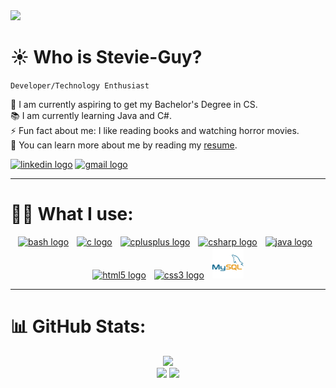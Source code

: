 <img src = "https://github.com/user-attachments/assets/bc46c5e3-6655-4365-914a-72e0f78a6d49"> 

# ☀ Who is Stevie-Guy?

`Developer/Technology Enthusiast`

<div align="left">
    <p>
        🎯 I am currently aspiring to get my Bachelor's Degree in CS. <br>
        📚 I am currently learning Java and C#. <br>
        ⚡ Fun fact about me: I like reading books and watching horror movies. <br>
        📄 You can learn more about me by reading my <a href = "https://github.com/user-attachments/files/19411893/Resume.-.English.pdf">resume</a>.
    </p>
    <div>
        <a href="https://www.linkedin.com/in/filimonstefan/"><img src="https://img.shields.io/static/v1?message=LinkedIn&logo=linkedin&label=&color=0077B5&logoColor=white&labelColor=&style=for-the-badge" height="30" alt="linkedin logo"/></a>
        <a href="mailto:filimonstefan23@stud.ase.ro"><img src="https://img.shields.io/static/v1?message=Gmail&logo=gmail&label=&color=D14836&logoColor=white&labelColor=&style=for-the-badge" height="30" alt="gmail logo"/></a>
    </div>
</div>

---

# 🐱‍💻 What I use:
<div align="center">
  <a href="https://www.gnu.org/savannah-checkouts/gnu/bash/manual/bash.html"><img src="https://cdn.simpleicons.org/gnubash/4EAA25" height="50" alt="bash logo" /></a>
  <img width="5" />
  <a href = "https://devdocs.io/c/"><img src="https://cdn.jsdelivr.net/gh/devicons/devicon/icons/c/c-plain.svg" height="50" alt="c logo" /></a>  
  <img width="5" />
  <a href="https://devdocs.io/cpp/"><img src="https://cdn.jsdelivr.net/gh/devicons/devicon/icons/cplusplus/cplusplus-plain.svg" height="50" alt="cplusplus logo" /></a>  
  <img width="5" />
  <a href="https://learn.microsoft.com/en-us/dotnet/csharp/tour-of-csharp/"><img src="https://cdn.jsdelivr.net/gh/devicons/devicon/icons/csharp/csharp-plain.svg" height="50" alt="csharp logo" /></a>    
  <img width="5" />
  <a href="https://docs.oracle.com/en/java/"><img src="https://cdn.jsdelivr.net/gh/devicons/devicon/icons/java/java-original.svg" height="50" alt="java logo" /></a>    
  <img width="5" />
  <a href="https://developer.mozilla.org/en-US/docs/Web/HTML"><img src="https://cdn.jsdelivr.net/gh/devicons/devicon/icons/html5/html5-plain.svg" height="50" alt="html5 logo" /></a>    
  <img width="5" />
  <a href="https://developer.mozilla.org/en-US/docs/Web/CSS"><img src="https://cdn.jsdelivr.net/gh/devicons/devicon/icons/css3/css3-plain.svg" height="50" alt="css3 logo" /></a>    
  <img width="5" />
  <a href="https://dev.mysql.com/doc/"><img src="https://raw.githubusercontent.com/devicons/devicon/master/icons/mysql/mysql-original-wordmark.svg" alt="mysql" height="50"/></a>   
</div>

---

# 📊 GitHub Stats:
<div align = "center">
    <img src = "https://github-readme-stats.vercel.app/api?username=Stevie-Guy&theme=transparent&hide_border=false&include_all_commits=true&count_private=true&show_icons=false"> <br/>
    <img src = "https://github-readme-stats.vercel.app/api/top-langs/?username=Stevie-Guy&theme=transparent&hide_border=false&include_all_commits=false&count_private=false&layout=compact"> 
    <img src = "https://github.com/user-attachments/assets/c4bb030a-5411-4af1-a81a-3f166e2e7a82"> 
</div>


<!-- Proudly created with GPRM ( https://gprm.itsvg.in )
<h1 align="center">
    <img src="https://readme-typing-svg.herokuapp.com/?font=Righteous&size=35&center=true&vCenter=true&width=500&height=70&duration=4000&lines=Hi+There!+👋;+I'm+Stefan+Filimon!;" />
</h1>

<h3 align="center">A passionate software developer from Canada 🇨🇦</h3>

![GitHub_Cover_Jos](https://github.com/user-attachments/assets/7afd8304-dee4-460d-b11c-5a6dab5f1afb)
![](https://github-readme-stats.vercel.app/api?username=Stevie-Guy&theme=gotham&hide_border=false&include_all_commits=false&count_private=false)<br/>
![](https://github-readme-stats.vercel.app/api/top-langs/?username=Stevie-Guy&theme=gotham&hide_border=false&include_all_commits=false&count_private=false&layout=compact)
![GitHub_Cover_Jos (1280 x 300 px) (1)](https://github.com/user-attachments/assets/c4bb030a-5411-4af1-a81a-3f166e2e7a82)
-->
